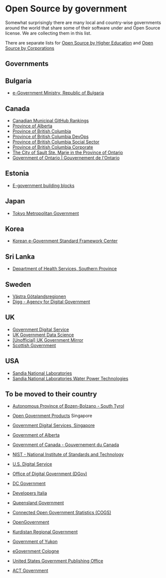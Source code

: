 # Open Source by government

Somewhat surprisingly there are many local and country-wise governments around the world that share some of their software under and Open Source license.
We are collecting them in this list.

There are separate lists for [Open Source by Higher Education](https://github.com/szabgab/open-source-by-higher-education) and [Open Source by Corporations](https://github.com/szabgab/open-source-by-corporations)


## Governments

## Bulgaria

* [e-Government Ministry, Republic of Bulgaria](https://github.com/governmentbg)

## Canada

* [Canadian Municipal GitHub Rankings](https://cityssm.github.io/municipal-github-rankings/)
* [Province of Alberta](https://github.com/abgov)
* [Province of British Columbia](https://github.com/bcgov/)
* [Province of British Columbia DevOps ](https://github.com/BCDevOps)
* [Province of British Columbia Social Sector](https://github.com/bcgov-isd)
* [Province of British Columbia Corporate](https://github.com/bcgov-c)
* [The City of Sault Ste. Marie in the Province of Ontario](https://github.com/cityssm)
* [Government of Ontario | Gouvernement de l'Ontario](https://github.com/ongov)

## Estonia

* [E-government building blocks](https://github.com/e-gov)

## Japan

* [Tokyo Metropolitan Government](https://github.com/tokyo-metropolitan-gov)

## Korea

* [Korean e-Government Standard Framework Center](https://github.com/eGovFramework)

## Sri Lanka

* [Department of Health Services, Southern Province](https://github.com/pdhs)

## Sweden

* [Västra Götalandsregionen](https://github.com/Vastra-Gotalandsregionen)
* [Digg - Agency for Digital Government](https://github.com/diggsweden)


## UK

* [Government Digital Service](https://github.com/alphagov)
* [UK Government Data Science](https://github.com/ukgovdatascience)
* [[Unofficial] UK Government Mirror](https://github.com/uk-gov-mirror)
* [Scottish Government](https://github.com/scottishgovernment)

## USA

* [Sandia National Laboratories](https://github.com/sandialabs)
* [Sandia National Laboratories Water Power Technologies](https://github.com/SNL-WaterPower)

## To be moved to their country


* [Autonomous Province of Bozen-Bolzano - South Tyrol](https://github.com/provbz)
* [Open Government Products](https://github.com/opengovsg)  Singapore
* [Government Digital Services, Singapore](https://github.com/GovTechSG)
* [Government of Alberta](https://github.com/GovAlta)
* [Government of Canada - Gouvernement du Canada](https://github.com/canada-ca)


* [NIST - National Institute of Standards and Technology](https://github.com/usnistgov)
* [U.S. Digital Service](https://github.com/usds)
* [Office of Digital Government (DGov)](https://github.com/wagov)
* [DC Government](https://github.com/DCgov)

* [Developers Italia](https://github.com/italia)
* [Queensland Government](https://github.com/qld-gov-au)

* [Connected Open Government Statistics (COGS)](https://github.com/GSS-Cogs)

* [OpenGovernment](https://github.com/opengovernment)


* [Kurdistan Regional Government](https://github.com/ditkrg)


* [Government of Yukon](https://github.com/ytgov)

* [eGovernment Cologne](https://github.com/eGovCologne)

* [United States Government Publishing Office](https://github.com/usgpo)

* [ACT Government ](https://github.com/actgov)

